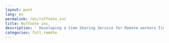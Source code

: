```yaml
---
layout: post
lang: en
permalink: /en/ruffnote_inc
title: Ruffnote inc.
description: ' Developing a time Sharing Service for Remote workers TimeCrowd '
categories: full_remote
---
```

